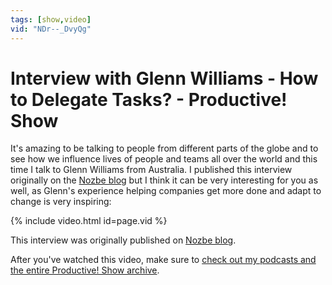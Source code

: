 ```yaml
---
tags: [show,video]
vid: "NDr--_DvyQg"
---
```


# Interview with Glenn Williams - How to Delegate Tasks? - Productive! Show

It's amazing to be talking to people from different parts of the globe and to see how we influence lives of people and teams all over the world and this time I talk to Glenn Williams from Australia. I published this interview originally on the [Nozbe blog][b] but I think it can be very interesting for you as well, as Glenn's experience helping companies get more done and adapt to change is very inspiring:

{% include video.html id=page.vid %}

<!--More-->

This interview was originally published on [Nozbe blog][b].

After you've watched this video, make sure to [check out my podcasts and the entire Productive! Show archive](https://sliwinski.com/show).

[b]: https://nozbe.com/blog/interview-glenn-williams/
[n]: https://nozbe.com
[h]: https://nozbe.how